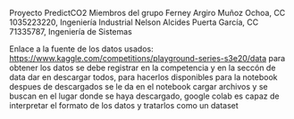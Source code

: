Proyecto PredictCO2
Miembros del grupo
Ferney Argiro Muñoz Ochoa, CC 1035223220, Ingeniería Industrial
Nelson Alcides Puerta García, CC 71335787, Ingeniería de Sistemas

Enlace a la fuente de los datos usados: https://www.kaggle.com/competitions/playground-series-s3e20/data para obtener los datos se debe registrar en la competencia y en la seccón de data dar en descargar todos, para hacerlos disponibles para la notebook despues de descargados se le da en el notebook cargar archivos y se buscan en el lugar donde se haya descargado, google colab es capaz de interpretar el formato de los datos y tratarlos como un dataset
